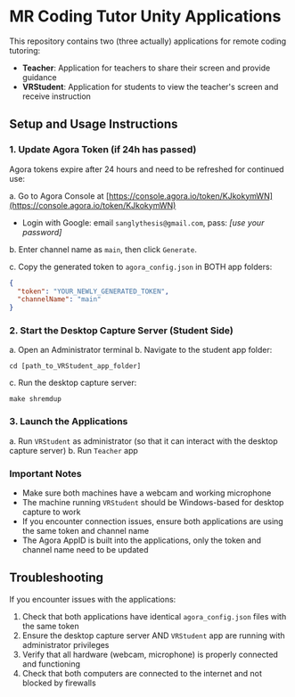 # MR Coding Tutor Unity Applications

This repository contains two (three actually) applications for remote coding tutoring:
- **Teacher**: Application for teachers to share their screen and provide guidance
- **VRStudent**: Application for students to view the teacher's screen and receive instruction

## Setup and Usage Instructions

### 1. Update Agora Token (if 24h has passed)

Agora tokens expire after 24 hours and need to be refreshed for continued use:

a. Go to Agora Console at [https://console.agora.io/token/KJkokymWN](https://console.agora.io/token/KJkokymWN)
   - Login with Google: email `sanglythesis@gmail.com`, pass: *[use your password]*

b. Enter channel name as `main`, then click `Generate`. 

c. Copy the generated token to `agora_config.json` in BOTH app folders:
   ```json
   {
     "token": "YOUR_NEWLY_GENERATED_TOKEN",
     "channelName": "main"
   }
   ```

### 2. Start the Desktop Capture Server (Student Side)

a. Open an Administrator terminal 
b. Navigate to the student app folder:
   ```
   cd [path_to_VRStudent_app_folder]
   ```
c. Run the desktop capture server:
   ```
   make shremdup
   ```

### 3. Launch the Applications

a. Run `VRStudent` as administrator (so that it can interact with the desktop capture server)
b. Run `Teacher` app

### Important Notes

- Make sure both machines have a webcam and working microphone
- The machine running `VRStudent` should be Windows-based for desktop capture to work
- If you encounter connection issues, ensure both applications are using the same token and channel name
- The Agora AppID is built into the applications, only the token and channel name need to be updated

## Troubleshooting

If you encounter issues with the applications:

1. Check that both applications have identical `agora_config.json` files with the same token
2. Ensure the desktop capture server AND `VRStudent` app are running with administrator privileges
3. Verify that all hardware (webcam, microphone) is properly connected and functioning
4. Check that both computers are connected to the internet and not blocked by firewalls
